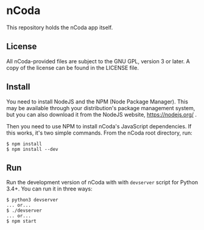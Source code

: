 nCoda
=====

This repository holds the nCoda app itself.

License
-------

All nCoda-provided files are subject to the GNU GPL, version 3 or later. A copy of the license can
be found in the LICENSE file.

Install
-------

You need to install NodeJS and the NPM (Node Package Manager). This may be available through your
distribution's package management system, but you can also download it from the NodeJS website,
https://nodejs.org/ .

Then you need to use NPM to install nCoda's JavaScript dependencies. If this works, it's two simple
commands. From the nCoda root directory, run:

    $ npm install
    $ npm install --dev

Run
---

Run the development version of nCoda with with ``devserver`` script for Python 3.4+. You can run it
in three ways:

    $ python3 devserver
    ... or...
    $ ./devserver
    ... or...
    $ npm start
